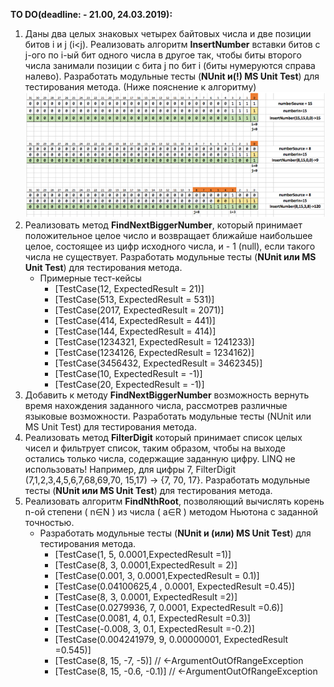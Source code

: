 **TO DO(deadline: - 21.00, 24.03.2019):**
1.	Даны два целых знаковых четырех байтовых числа и две позиции битов i и j (i<j). Реализовать алгоритм <b>InsertNumber</b> вставки битов с j-ого по i-ый бит одного числа в другое так, чтобы биты второго числа занимали позиции с бита j по бит i (биты нумеруются справа налево). Разработать модульные тесты (<b>NUnit и(!) MS Unit Test</b>) для тестирования метода. (Ниже пояснение к алгоритму)
![Схема](https://github.com/RyokoAzuno/EPAM.BSUIR.Training/blob/master/NET.S.2019.Kazimirau.02/Pic.png)
2.	Реализовать метод <b>FindNextBiggerNumber</b>, который принимает положительное целое число и возвращает ближайше наибольшее целое, состоящее из цифр исходного числа, и - 1 (null), если такого числа не существует. Разработать модульные тесты (<b>NUnit или MS Unit Test</b>) для тестирования метода.
	- Примерные тест-кейсы
		- [TestCase(12, ExpectedResult = 21)]
		- [TestCase(513, ExpectedResult = 531)]
		- [TestCase(2017, ExpectedResult = 2071)]
		- [TestCase(414, ExpectedResult = 441)]
		- [TestCase(144, ExpectedResult = 414)]
		- [TestCase(1234321, ExpectedResult = 1241233)]
		- [TestCase(1234126, ExpectedResult = 1234162)]
		- [TestCase(3456432, ExpectedResult = 3462345)]
		- [TestCase(10, ExpectedResult = -1)]           	
		- [TestCase(20, ExpectedResult = -1)]
3.	Добавить к методу <b>FindNextBiggerNumber</b> возможность вернуть время нахождения заданного числа, рассмотрев различные языковые возможности. Разработать модульные тесты (NUnit или MS Unit Test) для тестирования метода.
4.	Реализовать метод <b>FilterDigit</b> который принимает список целых чисел и фильтрует список, таким образом, чтобы на выходе остались только числа, содержащие заданную цифру. LINQ не использовать! Например, для цифры 7, FilterDigit (7,1,2,3,4,5,6,7,68,69,70, 15,17) -> {7, 70, 17}. Разработать модульные тесты (<b>NUnit или MS Unit Test</b>) для тестирования метода. 
5.	Реализовать алгоритм <b>FindNthRoot</b>, позволяющий вычислять корень n-ой степени ( n∈N ) из числа ( a∈R ) методом Ньютона с заданной точностью. 
	- Разработать модульные тесты (<b>NUnit и (или) MS Unit Test</b>) для тестирования метода. 
		- [TestCase(1, 5, 0.0001,ExpectedResult =1)]
		- [TestCase(8, 3, 0.0001,ExpectedResult = 2)]
		- [TestCase(0.001, 3, 0.0001,ExpectedResult = 0.1)]
		- [TestCase(0.04100625,4 , 0.0001, ExpectedResult =0.45)]
		- [TestCase(8, 3, 0.0001, ExpectedResult =2)]
		- [TestCase(0.0279936, 7, 0.0001, ExpectedResult =0.6)]
		- [TestCase(0.0081, 4, 0.1, ExpectedResult =0.3)]
		- [TestCase(-0.008, 3, 0.1, ExpectedResult =-0.2)]
		- [TestCase(0.004241979, 9, 0.00000001, ExpectedResult =0.545)]
		- [TestCase(8, 15, -7, -5)]	// <-ArgumentOutOfRangeException
		- [TestCase(8, 15, -0.6, -0.1)]	// <-ArgumentOutOfRangeException

